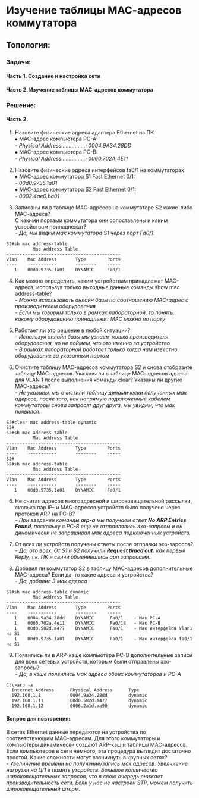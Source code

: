 # Изучение таблицы МАС-адресов коммутатора
## Топология:  

### Задачи:
#### Часть 1. Создание и настройка сети
#### Часть 2. Изучение таблицы МАС-адресов коммутатора

### Решение:
#### Часть 2:

1. Назовите физические адреса адаптера Ethernet на ПК  
⦁	MAC-адрес компьютера PC-A:  
*- Physical Address................: 0004.9A34.28DD*  
⦁	MAC-адрес компьютера PC-B:  
*- Physical Address................: 0060.702A.4E11*

2. Назовите физические адреса интерфейсов fa0/1 на коммутаторах  
⦁	МАС-адрес коммутатора S1 Fast Ethernet 0/1:  
*- 00d0.9735.1a01*  
⦁	МАС-адрес коммутатора S2 Fast Ethernet 0/1:  
*- 0002.4ae0.ba01*

3. Записаны ли в таблице МАС-адресов на коммутаторе S2 какие-либо МАС-адреса?  
С какими портами коммутатора они сопоставлены и каким устройствам принадлежат?  
*- Да, мы видим мак коммутатора S1 через порт Fa0/1.*  
```
S2#sh mac address-table 
          Mac Address Table
-------------------------------------------
Vlan    Mac Address       Type        Ports
----    -----------       --------    -----
   1    00d0.9735.1a01    DYNAMIC     Fa0/1
```

4. Как можно определить, каким устройствам принадлежат МАС-адреса, используя только выходные данные команды show mac address-table?  
*- Можно использовать онлайн базы по соотношению MAC-адрес c производителем оборудования*  
*- Если мы говорим только в рамках лабораторной, то понять, какому оборудованию принадлежит MAC можно по порту*  
5. Работает ли это решение в любой ситуации?  
*- Используя онлайн базы мы узнаем только производителя оборудования, но не поймем, что это именно за устройство*  
*- В рамках лабораторной работает только когда нам известно оборудование за указанным портом*

5. Очистите таблицу МАС-адресов коммутатора S2 и снова отобразите таблицу МАС-адресов.
Указаны ли в таблице МАС-адресов адреса для VLAN 1 после выполнения команды clear? Указаны ли другие МАС-адреса?  
*- Не указаны, мы очистили таблицу динамически полученных мак адерсов, после того, как напрямую подключенные кабелем коммутаторы снова запросят друг друга, мы увидим, что мак появился.*  
```
S2#clear mac address-table dynamic
S2# 
S2#sh mac address-table 
          Mac Address Table
-------------------------------------------
Vlan    Mac Address       Type        Ports
----    -----------       --------    -----
S2#
S2#sh mac address-table 
          Mac Address Table
-------------------------------------------
Vlan    Mac Address       Type        Ports
----    -----------       --------    -----
   1    00d0.9735.1a01    DYNAMIC     Fa0/1
```

6. Не считая адресов многоадресной и широковещательной рассылки, сколько пар IP- и МАС-адресов устройств было получено через протокол ARP на PC-B?  
*- При введении команды **arp-a** мы получаем ответ **No ARP Entries Found**, поскольку с PC-B еще не отправлялись эхо-запросы и он динамически не запрашивал мак адреса подключенных устройств.*
   
7. От всех ли устройств получены ответы после отправки эхо-заросов?  
*- Да, ото всех. От S1 и S2 получили **Request timed out.** как первый Reply, т.к. ПК и свичи обменивались арп запросами.*

8. Добавил ли коммутатор S2 в таблицу МАС-адресов дополнительные МАС-адреса? Если да, то какие адреса и устройства?  
*- Да, добавил 3 мак адерса*
```
S2#sh mac address-table dynamic 
          Mac Address Table
-------------------------------------------
Vlan    Mac Address       Type        Ports
----    -----------       --------    -----
   1    0004.9a34.28dd    DYNAMIC      Fa0/1    - Мак PC-A
   1    0060.702a.4e11    DYNAMIC      Fa0/18   - Мак PC-B
   1    00d0.582d.a477    DYNAMIC      Fa0/1    - Мак интерфейса Vlan1 на S1
   1    00d0.9735.1a01    DYNAMIC      Fa0/1    - Мак интерфейса fa0/1 на S1
```

9. Появились ли в ARP-кэше компьютера PC-B дополнительные записи для всех сетевых устройств, которым были отправлены эхо-запросы?  
*- Да, в кэше появились мак адреса обоих коммутаторов и PC-A*  
```
C:\>arp -a
  Internet Address      Physical Address      Type
  192.168.1.1           0004.9a34.28dd        dynamic
  192.168.1.11          00d0.582d.a477        dynamic
  192.168.1.12          0006.2a1d.aa90        dynamic
```

#### Вопрос для повторения:  
В сетях Ethernet данные передаются на устройства по соответствующим МАС-адресам. Для этого коммутаторы и компьютеры динамически создают ARP-кэш и таблицы МАС-адресов. Если компьютеров в сети немного, эта процедура выглядит достаточно простой. Какие сложности могут возникнуть в крупных сетях?  
*- Увеличение времени на получение/запись мак адресов. Увелчиение нагрузки на ЦП и память утсройств. Большое колличество широковещательных запросов, что в свою очередь снижает производительность сети. Если у нас не настроен STP, можем получить широковещательный шторм.*

